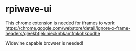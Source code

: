 # rpiwave-ui

This chrome extension is needed for iframes to work: https://chrome.google.com/webstore/detail/ignore-x-frame-headers/gleekbfjekiniecknbkamfmkohkpodhe

Widevine capable browser is needed!